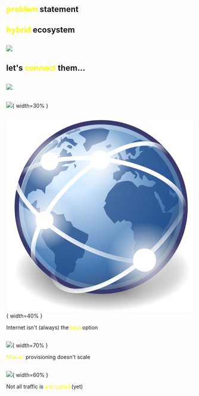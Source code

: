 #

## <span style="color:yellow">problem</span> statement

<!-- 
Let's start first understanding what we were trying to solve.
 -->

## <span style="color:yellow">hybrid</span> ecosystem

<!-- 
Probably you are running workload in Public Cloud, but for business running for a while, usually hybrid approaches, part on-premises and part in the Cloud are the natural transition.

Dynamic infrastructure, or Cloud, has several benefits, and at some point several platforms will be used simultaneously to leverage on each one benefit

Poll:
* How many of you are running an hybrid ecosystem?
-->

##

![](https://docs.google.com/drawings/d/e/2PACX-1vSCKXAWWwSYY5CAZ1yzDfe8tR7XDdFXbU27kabGkDrAvrEVi18Cmu_flfSeEYatzrjSsUsyuDSKSZ1v/pub?w=1262&h=642)

<!-- 
Schibsted is also part of this group, distributed in 20 countries, and we still have a big diversity of IT platforms, on-premises and several public Clouds.
So we end up with services distributed across many environments ...
-->

## let's <span style="color:yellow">connect</span> them...

<!-- 
and all this services need to communicate...
 -->

##

![](https://docs.google.com/drawings/d/e/2PACX-1vRUX-foYcEbVO4d3slCY8Jwzk4OWYGnib6j0KbZzM7MtpPaFmrBUeZFevD4g70w0It_WwQw2Ww6afIL/pub?w=1262&h=642)

<!-- 
and you may end up with a caos like this... where several network technologies can be used for each use-cases and involving several team with several skills setting up this partial mesh network
 -->


## 

![](http://cdn.shopify.com/s/files/1/1061/1924/products/Flushed_Emoji_Icon_5e6ce936-4add-472b-96ba-9082998adcf7_grande.png?v=1513251036){ width=30% }

<!-- 
this could me my face when we thought about how to improve it :)
 -->

## 

![](media/internet.png){ width=40% }

<footer>
Internet isn't (always) the <span style="color:yellow">best</span> option
</footer>

<!-- 
By default, inter/intra platform communications use which is not (always) the most performant and cheapest communication channel.
Using internal network solutions usually offer best characteristics but specific setups are needed
-->

##

![](https://upload.wikimedia.org/wikipedia/commons/2/2f/Wikimania_2009_-_The_Rack.jpg){ width=70% }

<footer>
<span style="color:yellow">Manual</span> provisioning doesn't scale
</footer>

<!-- 
Manual network provisioning doesn’t work in terms of speed and reliability
Prone to errors and lack of consistency 
-->

##

![](https://upload.wikimedia.org/wikipedia/commons/d/da/Internet2.jpg){ width=60% }

<footer>
Not all traffic is <span style="color:yellow">encrypted</span> (yet)
</footer>

<!-- 
Some communications still need network layer security (no TLS) 
-->
